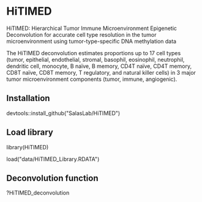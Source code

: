 # HiTIMED

HiTIMED: Hierarchical Tumor Immune Microenvironment Epigenetic Deconvolution for accurate cell type resolution in the tumor microenvironment using tumor-type-specific DNA methylation data

The HiTIMED deconvolution estimates proportions up to 17 cell types (tumor, epithelial, endothelial, stromal, basophil, eosinophil, neutrophil, dendritic cell, monocyte, B naïve, B memory, CD4T naïve, CD4T memory, CD8T naïve, CD8T memory, T regulatory, and natural killer cells) in 3 major tumor microenvironment components (tumor, immune, angiogenic).


## Installation

devtools::install_github("SalasLab/HiTIMED")


## Load library 

library(HiTIMED)

load("data/HiTIMED_Library.RDATA")


## Deconvolution function

?HiTIMED_deconvolution
